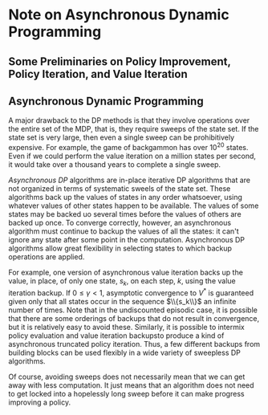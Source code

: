 # Note on Asynchronous Dynamic Programming

## Some Preliminaries on Policy Improvement, Policy Iteration, and Value Iteration

## Asynchronous Dynamic Programming

A major drawback to the DP methods is that they involve operations over the entire set of the MDP, that is, they require sweeps of the state set. 
If the state set is very large, then even a single sweep can be prohibitively expensive. For example, the game of backgammon has over ${10}^{20}$ states. 
Even if we could perform the value iteration on a million states per second, it would take over a thousand years to complete a single sweep.

_Asynchronous DP_ algorithms are in-place iterative DP algorithms that are not organized in terms of systematic sweels of the state set. 
These algorithms back up the values of states in any order whatsoever, using whatever values of other states happen to be available. 
The values of some states may be backed uo several times before the values of others are backed up once. 
To converge correctly, however, an asynchronous algorithm must continue to backup the values of all the states: it can't ignore any state after some point in the computation. 
Asynchronous DP algorithms allow great flexibility in selecting states to which backup operations are applied. 

For example, one version of asynchronous value iteration backs up the value, in place, of only one state, $s_k$, on each step, $k$, using the value iteration backup. If $0 \leq \gamma \lt 1$, asymptotic convergence to $V^{*}$ is guaranteed given only that all states occur in the sequence $\\{s_k\\}$ an infinite number of times. Note that in the undiscounted episodic case, it is possible that there are some orderings of backups that do not result in convergence, but it is relatively easy to avoid these. Similarly, it is possible to intermix policy evaluation and value iteration backupsto produce a kind of asynchronous truncated policy iteration. Thus, a few different backups from building blocks can be used flexibly in a wide variety of sweepless DP algorithms.

Of course, avoiding sweeps does not necessarily mean that we can get away with less computation. It just means that an algorithm does not need to get locked into a hopelessly long sweep before it can make progress improving a policy. 
